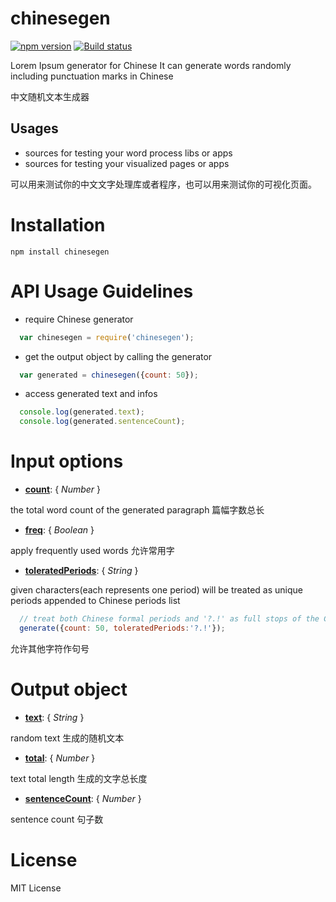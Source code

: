 # chinesegen
[![npm version](https://badge.fury.io/js/chinesegen.svg)](http://badge.fury.io/js/chinesegen)
[![Build status](https://ci.appveyor.com/api/projects/status/26n42lorowbaihf5?svg=true)](https://ci.appveyor.com/project/0of/chinesegen)

Lorem Ipsum generator for Chinese
It can generate words randomly including punctuation marks in Chinese

中文随机文本生成器

## Usages
* sources for testing your word process libs or apps
* sources for testing your visualized pages or apps

可以用来测试你的中文文字处理库或者程序，也可以用来测试你的可视化页面。

# Installation
```shell
npm install chinesegen
```

# API Usage Guidelines
- require Chinese generator
```javascript
  var chinesegen = require('chinesegen');
```

- get the output object by calling the generator
```javascript
  var generated = chinesegen({count: 50});
```

- access generated text and infos
```javascript
  console.log(generated.text);
  console.log(generated.sentenceCount);
```

# Input options
  - **<u>count</u>**: { _Number_ }

  the total word count of the generated paragraph
  篇幅字数总长

  - **<u>freq</u>**: { _Boolean_ }

  apply frequently used words
  允许常用字

  - **<u>toleratedPeriods</u>**: { _String_ }

  given characters(each represents one period) will be treated as unique periods appended to Chinese periods list

  ```javascript
    // treat both Chinese formal periods and '?.!' as full stops of the Chinese sentences
    generate({count: 50, toleratedPeriods:'?.!'});
  ```
  允许其他字符作句号

# Output object
  - **<u>text</u>**: { _String_ }

  random text
  生成的随机文本

  - **<u>total</u>**: { _Number_ }

  text total length
  生成的文字总长度

  - **<u>sentenceCount</u>**: { _Number_ }

  sentence count
  句子数

# License
  MIT License
